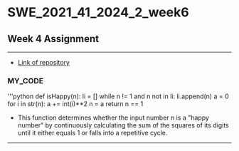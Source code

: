# SWE_2021_41_2024_2_week6

## Week 4 Assignment
---
- [Link of repository](https://github.com/swoo7246/SWE_2021_41_2024_2_week_4)

### MY_CODE
'''python
def isHappy(n):
  li = []
  while n != 1 and n not in li:
    li.append(n)
    a = 0
    for i in str(n):
      a += int(i)**2
    n = a
  return n == 1

- This function determines whether the input number n is a "happy number" by continuously calculating the sum of the squares of its digits until it either equals 1 or falls into a repetitive cycle.
---
